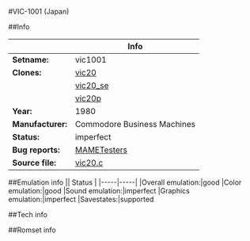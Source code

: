 #VIC-1001 (Japan)

##Info

||Info|
|-----|-----|
|**Setname:**|vic1001
|**Clones:**|[vic20](vic20.md)
||[vic20_se](vic20_se.md)
||[vic20p](vic20p.md)
|**Year:**|1980
|**Manufacturer:**|Commodore Business Machines
|**Status:**|imperfect
|**Bug reports:**|[MAMETesters](http://mametesters.org/view_all_set.php?type=1&temporary=y&search=vic20.c)
|**Source file:**|[vic20.c](https://github.com/mamedev/mame/blob/master/src/mess/drivers/vic20.c)

##Emulation info
|| Status |
|-----|-----|
|Overall emulation:|good
|Color emulation:|good
|Sound emulation:|imperfect
|Graphics emulation:|imperfect
|Savestates:|supported

##Tech info

##Romset info

<!--- START OF EDITED COMMENT DO NOT TOUCH TEXT ABOVE-->
